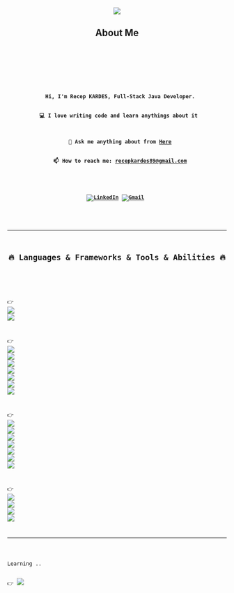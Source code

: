 

<h1 align="center">
  <a href="https://git.io/typing-svg">
    <img src="https://readme-typing-svg.herokuapp.com/?lines=Hello,+There!+👋;This+is+Recep+KARDES...;Nice+to+meet+you!&center=true&size=29">
  </a>
</h1>
<h2 align="center"> About Me </h2>
<h5 align="center">
  <code>   
</h5>
<p align="center">
<h4 align="center">
  Hi, I'm Recep KARDES, Full-Stack Java Developer.
  <br>
  💻 I love writing code and learn anythings about it <br>
  <br>
  💬 Ask me anything about from <a href="https://github.com/kardesrecep/kardesrecep/issues" title="Issues">Here</a>
  <br>
  📫 How to reach me: <a href="mailto: recepkardes89@gmail.com">recepkardes89@gmail.com</a>
  </p>
  <p dir="auto"><a href="https://www.linkedin.com/in/recep-kardes" rel="nofollow"><img src="https://camo.githubusercontent.com/4710c8417adc9fc1e9fe4b44a7f6b2451d053cdfc0ac97550b67dc268973b14e/68747470733a2f2f696d672e69636f6e73382e636f6d2f627562626c65732f35302f3030303030302f6c696e6b6564696e2e706e67" alt="LinkedIn" data-canonical-src="https://img.icons8.com/bubbles/50/000000/linkedin.png" style="max-width: 100%;"></a> <a href="mailto:kardesrecep7@gmail.com"><img src="https://camo.githubusercontent.com/9734318df1bd17dac8b2a6b4f88684ced60f41394aa38df3c72a0510af8b69a6/68747470733a2f2f696d672e69636f6e73382e636f6d2f627562626c65732f35302f3030303030302f676d61696c2e706e67" alt="Gmail" data-canonical-src="https://img.icons8.com/bubbles/50/000000/gmail.png" style="max-width: 100%;"></a> </p>
  
  <hr>
<h2 align="center">🔥 Languages & Frameworks & Tools & Abilities 🔥</h2>
<br>

👉 <img src="https://img.shields.io/badge/GIT-E44C30?style=for-the-badge&logo=git&logoColor=white"> <img src="https://img.shields.io/badge/GitHub-100000?style=for-the-badge&logo=github&logoColor=white"> 
  
👉 <img src="https://img.shields.io/badge/Java-ED8B00?style=for-the-badge&logo=java&logoColor=white"> <img src="https://img.shields.io/badge/Spring-6DB33F?style=for-the-badge&logo=spring&logoColor=white"> <img src="https://img.shields.io/badge/Spring_Boot-F2F4F9?style=for-the-badge&logo=spring-boot"> <img src="https://img.shields.io/badge/Hibernate-59666C?style=for-the-badge&logo=Hibernate"> <img src="https://img.shields.io/badge/PostgreSQL-316192?style=for-the-badge&logo=postgresql&logoColor=white"> <img src="https://img.shields.io/badge/MySQL-4479A1?style=for-the-badge&logo=mysql&logoColor=white"> <img src="https://img.shields.io/badge/MongoDB-47A248?style=for-the-badge&logo=MongoDB&logoColor=white">
 
 
  
👉 <img src="https://img.shields.io/badge/JavaScript-F7DF1E?style=for-the-badge&logo=javascript&logoColor=black"> <img src="https://img.shields.io/badge/React-20232A?style=for-the-badge&logo=react&logoColor=61DAFB"> <img src="https://img.shields.io/badge/HTML5-E34F26?style=for-the-badge&logo=html5&logoColor=white"> <img src="https://img.shields.io/badge/CSS3-1572B6?style=for-the-badge&logo=css3&logoColor=white"> <img src="https://img.shields.io/badge/Bootstrap-563D7C?style=for-the-badge&logo=bootstrap&logoColor=white"> <img src="https://img.shields.io/badge/Sass-CC6699?style=for-the-badge&logo=Sass&logoColor=white"> <img src="https://img.shields.io/badge/Webpack-8DD6F9?style=for-the-badge&logo=Webpack&logoColor=white">
  
👉 <img src="https://img.shields.io/badge/VSCode-0078D4?style=for-the-badge&logo=visual%20studio%20code&logoColor=white"> <img src="https://img.shields.io/badge/IntelliJ_IDEA-000000.svg?style=for-the-badge&logo=intellij-idea&logoColor=white">  <img src="https://img.shields.io/badge/Eclipse-2C2255?style=for-the-badge&logo=Eclipse&logoColor=white"> <img src="https://img.shields.io/badge/Postman-FF6C37?style=for-the-badge&logo=Postman&logoColor=white">
<hr>
  <p>Learning .. </p>
👉 <img src="https://img.shields.io/badge/Docker-2CA5E0?style=for-the-badge&logo=docker&logoColor=white"> 

